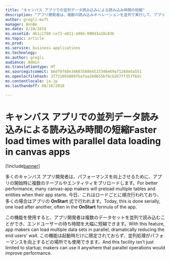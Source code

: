 ```yaml
---
title: "キャンバス アプリでの並列データ読み込みによる読み込み時間の短縮"
description: "アプリ開発者は、複数の読み込みオペレーションを並列で実行して、アプリ ユーザーの全体的な待ち時間を短縮できます。"
author: gregli-msft
manager: AnnBe
ms.date: 8/10/2018
ms.assetid: 4b1c1f60-ce73-e811-a96b-000d3a18c83b
ms.topic: article
ms.prod: 
ms.service: business-applications
ms.technology: 
ms.author: gregli
audience: Admin
ms.translationtype: HT
ms.sourcegitcommit: b6df0f68e3460358864533346e69a712684da551
ms.openlocfilehash: 37721093809fbafaa2b0655bf0cb267ff357f6dc
ms.contentlocale: ja-jp
ms.lasthandoff: 08/16/2018

---
```

# <a name="faster-load-times-with-parallel-data-loading-in-canvas-apps"></a><span data-ttu-id="6b377-103">キャンバス アプリでの並列データ読み込みによる読み込み時間の短縮</span><span class="sxs-lookup"><span data-stu-id="6b377-103">Faster load times with parallel data loading in canvas apps</span></span>


[!include[banner](../../includes/banner.md)]

<span data-ttu-id="6b377-104">多くのキャンバス アプリ開発者は、パフォーマンスを向上させるために、アプリの開始時に複数のテーブルやエンティティをプリロードします。</span><span class="sxs-lookup"><span data-stu-id="6b377-104">For better performance, many canvas-app makers will preload multiple tables and entities when their app starts.</span></span> <span data-ttu-id="6b377-105">今日、これはロードごとに順次行われており、多くの場合はアプリの **OnStart** 式で行われます。</span><span class="sxs-lookup"><span data-stu-id="6b377-105">Today, this is done serially, one load after another, often in the **OnStart** formula of the app.</span></span> 

<span data-ttu-id="6b377-106">この機能を使用すると、アプリ開発者は複数のデータセットを並列で読み込むことができ、エンドユーザーの待ち時間を大幅に短縮できます。</span><span class="sxs-lookup"><span data-stu-id="6b377-106">With this feature, app makers can load multiple data sets in parallel, dramatically reducing the end users' wait.</span></span>  <span data-ttu-id="6b377-107">この機能は起動時だけに限定されておらず、並列処理がパフォーマンスを向上するどの場所でも使用できます。</span><span class="sxs-lookup"><span data-stu-id="6b377-107">And this facility isn't just limited to startup; makers can use it anywhere that parallel operations would improve performance.</span></span>

